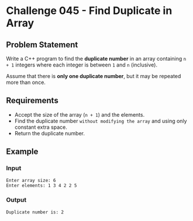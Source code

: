 # Challenge 045 - Find Duplicate in Array

## Problem Statement

Write a C++ program to find the **duplicate number** in an array containing `n + 1` integers where each integer is between `1` and `n` (inclusive).

Assume that there is **only one duplicate number**, but it may be repeated more than once.

## Requirements

- Accept the size of the array (`n + 1`) and the elements.
- Find the duplicate number `without modifying the array` and using only constant extra space.
- Return the duplicate number.

## Example

### Input
```
Enter array size: 6  
Enter elements: 1 3 4 2 2 5
```
### Output
```
Duplicate number is: 2
```